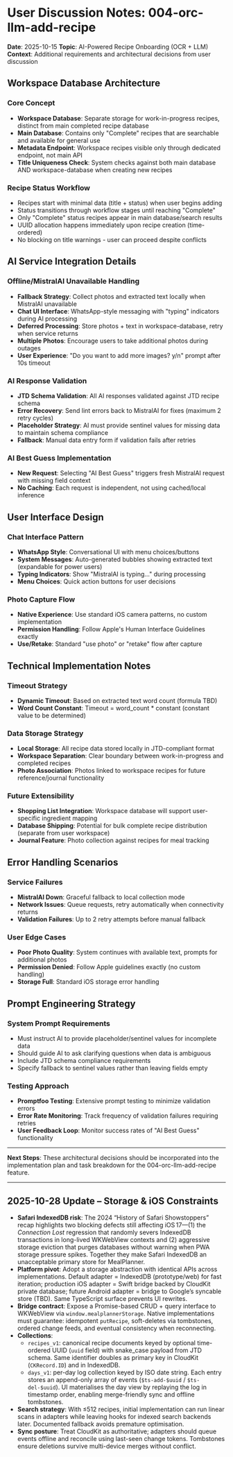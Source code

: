 # User Discussion Notes: 004-orc-llm-add-recipe

**Date**: 2025-10-15
**Topic**: AI-Powered Recipe Onboarding (OCR + LLM)
**Context**: Additional requirements and architectural decisions from user discussion

## Workspace Database Architecture

### Core Concept
- **Workspace Database**: Separate storage for work-in-progress recipes, distinct from main completed recipe database
- **Main Database**: Contains only "Complete" recipes that are searchable and available for general use
- **Metadata Endpoint**: Workspace recipes visible only through dedicated endpoint, not main API
- **Title Uniqueness Check**: System checks against both main database AND workspace-database when creating new recipes

### Recipe Status Workflow
- Recipes start with minimal data (title + status) when user begins adding
- Status transitions through workflow stages until reaching "Complete"
- Only "Complete" status recipes appear in main database/search results
- UUID allocation happens immediately upon recipe creation (time-ordered)
- No blocking on title warnings - user can proceed despite conflicts

## AI Service Integration Details

### Offline/MistralAI Unavailable Handling
- **Fallback Strategy**: Collect photos and extracted text locally when MistralAI unavailable
- **Chat UI Interface**: WhatsApp-style messaging with "typing" indicators during AI processing
- **Deferred Processing**: Store photos + text in workspace-database, retry when service returns
- **Multiple Photos**: Encourage users to take additional photos during outages
- **User Experience**: "Do you want to add more images? y/n" prompt after 10s timeout

### AI Response Validation
- **JTD Schema Validation**: All AI responses validated against JTD recipe schema
- **Error Recovery**: Send lint errors back to MistralAI for fixes (maximum 2 retry cycles)
- **Placeholder Strategy**: AI must provide sentinel values for missing data to maintain schema compliance
- **Fallback**: Manual data entry form if validation fails after retries

### AI Best Guess Implementation
- **New Request**: Selecting "AI Best Guess" triggers fresh MistralAI request with missing field context
- **No Caching**: Each request is independent, not using cached/local inference

## User Interface Design

### Chat Interface Pattern
- **WhatsApp Style**: Conversational UI with menu choices/buttons
- **System Messages**: Auto-generated bubbles showing extracted text (expandable for power users)
- **Typing Indicators**: Show "MistralAI is typing..." during processing
- **Menu Choices**: Quick action buttons for user decisions

### Photo Capture Flow
- **Native Experience**: Use standard iOS camera patterns, no custom implementation
- **Permission Handling**: Follow Apple's Human Interface Guidelines exactly
- **Use/Retake**: Standard "use photo" or "retake" flow after capture

## Technical Implementation Notes

### Timeout Strategy
- **Dynamic Timeout**: Based on extracted text word count (formula TBD)
- **Word Count Constant**: Timeout = word_count * constant (constant value to be determined)

### Data Storage Strategy
- **Local Storage**: All recipe data stored locally in JTD-compliant format
- **Workspace Separation**: Clear boundary between work-in-progress and completed recipes
- **Photo Association**: Photos linked to workspace recipes for future reference/journal functionality

### Future Extensibility
- **Shopping List Integration**: Workspace database will support user-specific ingredient mapping
- **Database Shipping**: Potential for bulk complete recipe distribution (separate from user workspace)
- **Journal Feature**: Photo collection against recipes for meal tracking

## Error Handling Scenarios

### Service Failures
- **MistralAI Down**: Graceful fallback to local collection mode
- **Network Issues**: Queue requests, retry automatically when connectivity returns
- **Validation Failures**: Up to 2 retry attempts before manual fallback

### User Edge Cases
- **Poor Photo Quality**: System continues with available text, prompts for additional photos
- **Permission Denied**: Follow Apple guidelines exactly (no custom handling)
- **Storage Full**: Standard iOS storage error handling

## Prompt Engineering Strategy

### System Prompt Requirements
- Must instruct AI to provide placeholder/sentinel values for incomplete data
- Should guide AI to ask clarifying questions when data is ambiguous
- Include JTD schema compliance requirements
- Specify fallback to sentinel values rather than leaving fields empty

### Testing Approach
- **Promptfoo Testing**: Extensive prompt testing to minimize validation errors
- **Error Rate Monitoring**: Track frequency of validation failures requiring retries
- **User Feedback Loop**: Monitor success rates of "AI Best Guess" functionality

---

**Next Steps**: These architectural decisions should be incorporated into the implementation plan and task breakdown for the 004-orc-llm-add-recipe feature.

---

## 2025-10-28 Update – Storage & iOS Constraints

- **Safari IndexedDB risk**: The 2024 “History of Safari Showstoppers” recap highlights two blocking defects still affecting iOS 17—(1) the *Connection Lost* regression that randomly severs IndexedDB transactions in long-lived WKWebView contexts and (2) aggressive storage eviction that purges databases without warning when PWA storage pressure spikes. Together they make Safari IndexedDB an unacceptable primary store for MealPlanner.
- **Platform pivot**: Adopt a storage abstraction with identical APIs across implementations. Default adapter = IndexedDB (prototype/web) for fast iteration; production iOS adapter = Swift bridge backed by CloudKit private database; future Android adapter = bridge to Google’s syncable store (TBD). Same TypeScript surface prevents UI rewrites.
- **Bridge contract**: Expose a Promise-based CRUD + query interface to WKWebView via `window.mealplannerStorage`. Native implementations must guarantee: idempotent `putRecipe`, soft-deletes via tombstones, ordered change feeds, and eventual consistency when reconnecting.
- **Collections**: 
  - `recipes_v1`: canonical recipe documents keyed by optional time-ordered UUID (`uuid` field) with snake_case payload from JTD schema. Same identifier doubles as primary key in CloudKit (`CKRecord.ID`) and in IndexedDB.
  - `days_v1`: per-day log collection keyed by ISO date string. Each entry stores an append-only array of events (`$ts-add-$uuid` / `$ts-del-$uuid`). UI materialises the day view by replaying the log in timestamp order, enabling merge-friendly sync and offline tombstones.
- **Search strategy**: With ≤512 recipes, initial implementation can run linear scans in adapters while leaving hooks for indexed search backends later. Documented fallback avoids premature optimisation.
- **Sync posture**: Treat CloudKit as authoritative; adapters should queue events offline and reconcile using last-seen change tokens. Tombstones ensure deletions survive multi-device merges without conflict.
